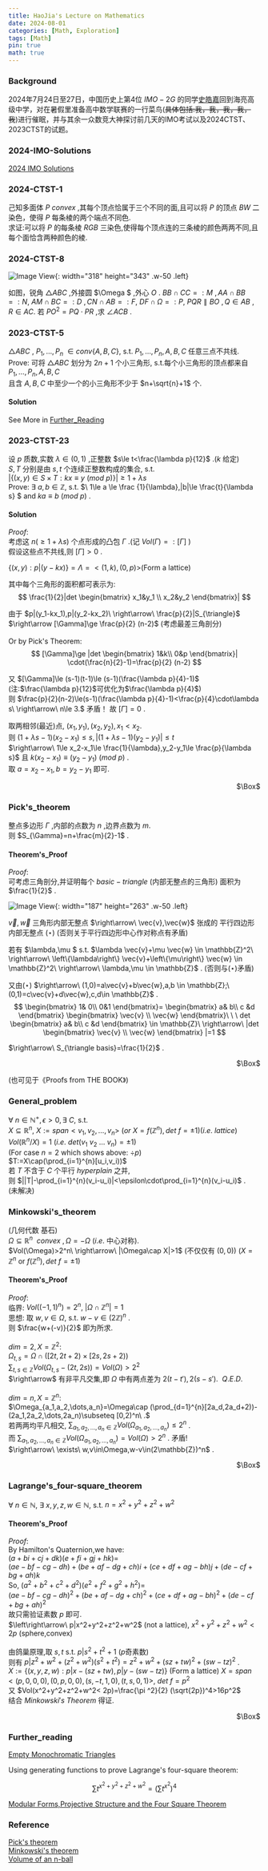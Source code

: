 ```yaml
---
title: HaoJia's Lecture on Mathematics
date: 2024-08-01
categories: [Math, Exploration]
tags: [Math]
pin: true
math: true
---
```


### Background
2024年7月24日至27日，中国历史上第4位 $IMO-2G$ 的同学[史皓嘉](https://www.imo-official.org/participant_r.aspx?id=33050)回到海亮高级中学，对在暑假里准备高中数学联赛的一行菜鸟(<del>具体包括:我，我，我，我，我</del>)进行催眠，并与其余一众数竞大神探讨前几天的IMO考试以及2024CTST、2023CTST的试题。

### 2024-IMO-Solutions

[2024 IMO Solutions](https://yao196883.github.io/img/math/IMO2024_Solutions.pdf)

### 2024-CTST-1

己知多面体 $P\ convex$ ,其每个顶点恰属于三个不同的面,且可以将 $P$ 的顶点 $BW$ 二染色，使得 $P$ 每条棱的两个端点不同色. <br>
求证:可以将 $P$ 的每条棱 $RGB$ 三染色,使得每个顶点连的三条棱的颜色两两不同,且每个面恰含两种颜色的棱.

### 2024-CTST-8

![Image View](https://yao196883.github.io/img/math/2024CTST_8.png){: width="318" height="343" .w-50 .left}

如图，锐角 $\triangle ABC$ ,外接圆 $\Omega $ ,外心 $O$ .
$BB\cap CC=:M\ ,AA\cap BB=:N$,
$AM\cap BC=:D\ ,CN\cap AB=:F$,
$DF\cap \Omega =:P$,
$PQR\parallel BO\ ,Q\in AB\ ,R\in AC$.
若 $PO^2=PQ\cdot PR$ ,求 $\angle ACB$ .


### 2023-CTST-5

$\triangle ABC$ , $P_1,\dots,P_n\ \in conv\left\{A,B,C\right\},$ s.t. $P_1,\dots,P_n,A,B,C$ 任意三点不共线.
Prove: 可将 $\triangle ABC$ 划分为 $2n+1$ 个小三角形, s.t.每个小三角形的顶点都来自 $P_1,\dots,P_n,A,B,C$ <br>
且含 $A,B,C$ 中至少一个的小三角形不少于 $n+\sqrt{n}+1$ 个.

#### Solution

See More in [Further_Reading](#further_reading)

### 2023-CTST-23

设 $p$ 质数,实数 $\lambda \in (0,1)$ ,正整数 $s\le t<\frac{\lambda p}{12}$ .($k$ 给定)<br>
$S,T$ 分别是由 $s,t$ 个连续正整数构成的集合, s.t. <br>
$|\left\{(x,y)\in S\times T:kx\equiv y\ (mod\ p)\right\}|\ge 1+\lambda s$<br>
Prove: $\exists\ a,b \in \mathbb{Z},$ s.t. $\ 1\le a \le \frac {1}{\lambda},|b|\le \frac{t}{\lambda s} $ and $ka \equiv  b \ (mod\ p)$ .

#### Solution

$Proof:$<br>
考虑这 $n(\ge 1+\lambda s)$ 个点形成的凸包 $\Gamma$ .(记 $Vol(\Gamma)=:[\Gamma]$ )<br>
假设这些点不共线,则 $[\Gamma]>0$ .<br>

$\left\{(x,y):p|(y-kx)\right\}=\Lambda=<(1,k),(0,p)>$(Form a lattice)

其中每个三角形的面积都可表示为:
$$
\frac{1}{2}|det
\begin{bmatrix}
  x_1&y_1 \\
  x_2&y_2
\end{bmatrix}|
$$

由于 $p|(y_1-kx_1),p|(y_2-kx_2)\ \right\arrow\ \frac{p}{2}|S_{\triangle}$<br>
$\right\arrow [\Gamma]\ge \frac{p}{2} (n-2)$ (考虑最差三角剖分)<br><br>
Or by Pick's Theorem:
$$
[\Gamma]\ge |det
\begin{bmatrix}
1&k\\
0&p
\end{bmatrix}|
\cdot(\frac{n}{2}-1)=\frac{p}{2} (n-2)
$$

又 $[\Gamma]\le (s-1)(t-1)\le (s-1)(\frac{\lambda p}{4}-1)$  (注:$\frac{\lambda p}{12}$可优化为$\frac{\lambda p}{4}$)<br>
则 $\frac{p}{2}(n-2)\le(s-1)(\frac{\lambda p}{4}-1)<\frac{p}{4}\cdot\lambda s\ \right\arrow\ n\le 3.$ 矛盾！
故 $[\Gamma]=0$ .<br>

取两相邻(最近)点, $(x_1,y_1),(x_2,y_2),x_1<x_2$.<br>
则 $(1+\lambda s-1)(x_2-x_1)\le s,|(1+\lambda s-1)(y_2-y_1)|\le t$<br>
$\right\arrow\ 1\le x_2-x_1\le \frac{1}{\lambda},y_2-y_1\le \frac{p}{\lambda s}$ 且 $k(x_2-x_1)\equiv (y_2-y_1)\ (mod\ p)$ .<br>
取 $a=x_2-x_1,b=y_2-y_1$ 即可.
<p align="right">$\Box$</p>

### Pick's_theorem

整点多边形 $\Gamma$ ,内部的点数为 $n$ ,边界点数为 $m$.<br>
则 $S_{\Gamma}=n+\frac{m}{2}-1$ .

#### Theorem's_Proof

$Proof:$<br>
可考虑三角剖分,并证明每个 $basic-triangle$ (内部无整点的三角形) 面积为 $\frac{1}{2}$ .

![Image View](https://yao196883.github.io/img/math/Pick.png){: width="187" height="263" .w-50 .left}

$\vec{v},\vec{w}$ 三角形内部无整点
$\right\arrow\ \vec{v},\vec{w}$ 张成的 平行四边形 内部无整点 ($\star$)
(否则关于平行四边形中心作对称点有矛盾)

若有 $\lambda,\mu $ s.t. $\lambda \vec{v}+\mu \vec{w} \in \mathbb{Z}^2\ \right\arrow\ \left\{\lambda\right\} \vec{v}+\left\{\mu\right\} \vec{w} \in \mathbb{Z}^2\ \right\arrow\ \lambda,\mu \in \mathbb{Z}$ . (否则与($\star$)矛盾)

又由($\star$) $\right\arrow\ (1,0)=a\vec{v}+b\vec{w},a,b \in \mathbb{Z};\ (0,1)=c\vec{v}+d\vec{w},c,d\in \mathbb{Z}$ .<br>
$$
\begin{bmatrix}
  1& 0\\
  0&1
\end{bmatrix}=
\begin{bmatrix}
  a& b\\
 c &d
\end{bmatrix}
\begin{bmatrix}
\vec{v} \\
\vec{w}
\end{bmatrix}\ \ \ det
\begin{bmatrix}
  a& b\\
 c &d
\end{bmatrix} \in \mathbb{Z}\ 
\right\arrow\ |det
\begin{bmatrix}
\vec{v} \\
\vec{w}
\end{bmatrix}
|=1
$$

$\right\arrow\ S_{\triangle basis}=\frac{1}{2}$ .<br>
<p align="right">$\Box$</p>
(也可见于《Proofs from THE BOOK》)

### General_problem

$\forall\ n\in\mathbb{N}^+ ,\epsilon >0,\exists\ C,$ s.t.<br>
$X\subseteq \mathbb{R}^n,\ X:=span<v_1,v_2,\dots,v_n>\ (or\ X=f(\mathbb{Z}^n),det\ f=\pm 1)(i.e.\ lattice)$<br>
$Vol(\mathbb{R}^n/X)=1\ (i.e.\ det(v_1\ v_2\ \dots\ v_n)=\pm 1)$<br> (For case $n=2$ which shows above: ${\div}p$)<br>
$T:=X\cap(\prod_{i=1}^{n}[u_i,v_i))$<br>
若 $T$ 不含于 $C$ 个平行 $hyperplain$ 之并,<br>
则  $||T|-\prod_{i=1}^{n}(v_i-u_i)|<\epsilon\cdot\prod_{i=1}^{n}(v_i-u_i)$ .<br>
(未解决)

### Minkowski's_theorem

(几何代数 基石)<br>
$\Omega \subseteq \mathbb{R}^n\ \ convex\ ,\Omega=-\Omega$ ($i.e.$ 中心对称).<br>
$Vol(\Omega)>2^n\ \right\arrow\ |\Omega\cap X|>1$ (不仅仅有 $(0,0)$) ($X=\mathbb{Z}^n$ or $f(\mathbb{Z}^n),det\ f=\pm 1$)

#### Theorem's_Proof

$Proof:$<br>
临界: $Vol((-1,1)^n)=2^n,\ |\Omega\cap\mathbb{Z}^n|=1$<br>
思想: 取 $w,v\in\Omega,$ s.t. $w-v\in (2\mathbb{Z})^n$ .<br>
则 $\frac{w+(-v)}{2}$ 即为所求.<br><br>
$dim=2,X=\mathbb{Z}^2:$<br>
$\Omega_{t,s}=\Omega\cap ([2t,2t+2)\times[2s,2s+2))$<br>
$\sum_{t,s\in\mathbb{Z}}Vol(\Omega_{t,s}-(2t,2s))=Vol(\Omega)>2^2$<br>
$\right\arrow$ 有非平凡交集,即 $\Omega$ 中有两点差为 $2(t-t'),2(s-s').\ \ Q.E.D.$<br><br>
$dim=n,X=\mathbb{Z}^n:$<br>
$\Omega_{a_1,a_2,\dots,a_n}=\Omega\cap (\prod_{d=1}^{n}[2a_d,2a_d+2))-(2a_1,2a_2,\dots,2a_n)\subseteq [0,2)^n\ .$<br>
若两两均平凡相交, $\sum_{a_1,a_2,\dots,a_n\in \mathbb{Z}  }Vol(\Omega_{a_1,a_2,\dots,a_n})\le 2^n$ .<br>
而 $\sum_{a_1,a_2,\dots,a_n\in\mathbb{Z}}Vol(\Omega_{a_1,a_2,\dots,a_n})=Vol(\Omega)>2^n$ . 矛盾!<br>
$\right\arrow\ \exists\ w,v\in\Omega,w-v\in(2\mathbb{Z})^n$ .
<p align="right">$\Box$</p>

### Lagrange's_four-square_theorem

$\forall\ n\in\mathbb{N},\ \exists \ x,y,z,w\in\mathbb{N},$ s.t. $n=x^2+y^2+z^2+w^2$

#### Theorem's_Proof

$Proof:$<br>
By Hamilton's Quaternion,we have:<br>
$(a+bi+cj+dk)(e+fi+gj+hk)=$<br>
$(ae-bf-cg-dh)+(be+af-dg+ch)i+(ce+df+ag-bh)j+(de-cf+bg+ah)k$<br>
So, $(a^2+b^2+c^2+d^2)(e^2+f^2+g^2+h^2)=$<br>
$(ae-bf-cg-dh)^2+(be+af-dg+ch)^2+(ce+df+ag-bh)^2+(de-cf+bg+ah)^2$<br>
故只需验证素数 $p$ 即可.<br>
$\left\right\arrow\ p|x^2+y^2+z^2+w^2$ (not a lattice), $x^2+y^2+z^2+w^2<2p$ (sphere,convex)<br><br>
由鸽巢原理,取 $s,t$ s.t. $p|s^2+t^2+1$ ($p$奇素数)<br>
则有 $p|z^2+w^2+(z^2+w^2)(s^2+t^2)=z^2+w^2+(sz+tw)^2+(sw-tz)^2$ .<br>
$X:=\left\{(x,y,z,w):p|x-(sz+tw),p|y-(sw-tz)\right\}$ (Form a lattice)
$X=span<(p,0,0,0),(0,p,0,0),(s,-t,1,0),(t,s,0,1)>,\ det\ f=p^2$<br>
又 $Vol(x^2+y^2+z^2+w^2< 2p)=\frac{\pi ^2}{2} (\sqrt{2p})^4>16p^2$<br>
结合 $Minkowski's\ Theorem$ 得证.
<p align="right">$\Box$</p>

### Further_reading

[Empty Monochromatic Triangles](https://yhx1415926.github.io/quote_img/mathexploration-5/2023CTST_5.pdf)

Using generating functions to prove Lagrange's four-square theorem:

$$ \sum t^{x^2+y^2+z^2+w^2}=(\sum t^{x^2})^4 $$

[Modular Forms,Projective Structure and the Four Square Theorem](https://yhx1415926.github.io/quote_img/mathexploration-5/MODULAR_FORMS,PROJECTIVE_STRUCTURES,AND_THE_FOUR_SQUARES_THEOREM.pdf)

### Reference

[Pick's theorem](https://yhx1415926.github.io/quote_img/mathexploration-5/Pick's_theorem.pdf)<br>
[Minkowski's theorem](https://yhx1415926.github.io/quote_img/mathexploration-5/Minkowski's_theorem.pdf)<br>
[Volume of an n-ball](https://yhx1415926.github.io/quote_img/mathexploration-5/Volume_of_an_n-ball.pdf)
